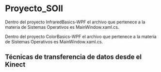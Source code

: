 # Proyecto_SOII

Dentro del proyecto InfraredBasics-WPF el archivo que pertenece a la materia de Sistemas Operativos es MainWindow.xaml.cs.

Dentro del proyecto ColorBasics-WPF el archivo que pertenece a la materia de Sistemas Operativos es MainWindow.xaml.cs.


## Técnicas de transferencia de datos desde el Kinect
